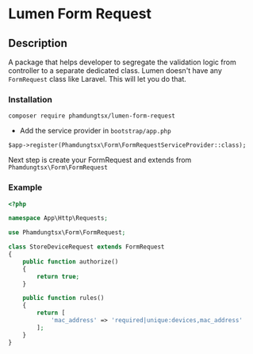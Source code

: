 Lumen Form Request
==========

## Description

A package that helps developer to segregate the validation logic from controller to a separate dedicated class. Lumen doesn't have any `FormRequest` class like Laravel. This will let you do that.


### Installation

```
composer require phamdungtsx/lumen-form-request
```

* Add the service provider in `bootstrap/app.php`

```
$app->register(Phamdungtsx\Form\FormRequestServiceProvider::class);
```

Next step is create your FormRequest and extends from `Phamdungtsx\Form\FormRequest`

### Example

```php
<?php

namespace App\Http\Requests;

use Phamdungtsx\Form\FormRequest;

class StoreDeviceRequest extends FormRequest
{
	public function authorize()
	{
		return true;
	}

	public function rules()
	{
		return [
			'mac_address' => 'required|unique:devices,mac_address'
		];
	}
}
```
